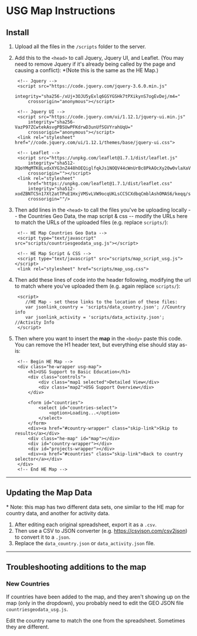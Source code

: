 # USG Map Instructions


## Install

1. Upload all the files in the `/scripts` folder to the server.

3. Add this to the `<head>` to call Jquery, Jquery UI, and Leaflet.
(You may need to remove Jquery if it's already being called by the page and causing a conflict):
\*(Note this is the same as the HE Map.) 

        <!-- Jquery -->
        <script src="https://code.jquery.com/jquery-3.6.0.min.js"
            integrity="sha256-/xUj+3OJU5yExlq6GSYGSHk7tPXikynS7ogEvDej/m4="
            crossorigin="anonymous"></script>

        <!-- Jquery UI -->
        <script src="https://code.jquery.com/ui/1.12.1/jquery-ui.min.js"
            integrity="sha256-VazP97ZCwtekAsvgPBSUwPFKdrwD3unUfSGVYrahUqU="    
            crossorigin="anonymous"></script>
        <link rel="stylesheet" href="//code.jquery.com/ui/1.12.1/themes/base/jquery-ui.css">

        <!-- Leaflet -->
        <script src="https://unpkg.com/leaflet@1.7.1/dist/leaflet.js" 
            integrity="sha512-XQoYMqMTK8LvdxXYG3nZ448hOEQiglfqkJs1NOQV44cWnUrBc8PkAOcXy20w0vlaXaVUearIOBhiXZ5V3ynxwA=="
            crossorigin=""></script>
        <link rel="stylesheet"
            href="https://unpkg.com/leaflet@1.7.1/dist/leaflet.css"
            integrity="sha512-xodZBNTC5n17Xt2atTPuE1HxjVMSvLVW9ocqUKLsCC5CXdbqCmblAshOMAS6/keqq/sMZMZ19scR4PsZChSR7A=="
            crossorigin=""/>

4. Then add lines in the `<head>` to call the files you've be uploading locally -- the Countries Geo Data, the map script & css -- modify the URLs here to match the URLs of the uploaded files (e.g. replace `scripts/`):

        <!-- HE Map Countries Geo Data -->
        <script type="text/javascript" src="scripts/countriesgeodata_usg.js"></script>

        <!-- HE Map Script & CSS -->
        <script type="text/javascript" src="scripts/map_script_usg.js"></script>
        <link rel="stylesheet" href="scripts/map_usg.css">

5. Then add these lines of code into the header following, modifying the url to match where you've uploaded them (e.g. again replace `scripts/`):

        <script>
           //HE Map - set these links to the location of these files:
           var jsonlink_country = 'scripts/data_country.json'; //Country info
           var jsonlink_activity = 'scripts/data_activity.json'; //Activity Info 
        </script>


6. Then where you want to insert the **map** in the `<body>` paste this code.
You can remove the H1 header text, but everything else should stay as-is:

        <!-- Begin HE Map -->
        <div class="he-wrapper usg-map">
            <h1>USG Support to Basic Education</h1>
            <div class="controls">
                <div class="map1 selected">Detailed View</div>
                <div class="map2">USG Support Overview</div>
            </div>

            <form id="countries">
                <select id="countries-select">
                    <option>Loading...</option>
                </select>
            </form>
            <div><a href="#country-wrapper" class="skip-link">Skip to results</a></div>
            <div class="he-map" id="map"></div>
            <div id="country-wrapper"></div>
            <div id="projects-wrapper"></div>
            <div><a href="#countries" class="skip-link">Back to country selector</a></div>
        </div>
        <!-- End HE Map -->

---

## Updating the Map Data

\* Note: this map has two different data sets, one similar to the HE map for country data, and another for activity data.  
1. After editing each original spreadsheet, export it as a `.csv`.
2. Then use a CSV to JSON converter (e.g. https://csvjson.com/csv2json) to convert it to a `.json`.
3. Replace the `data_country.json` or `data_activity.json` file.

---

## Troubleshooting additions to the map
### New Countries
If countries have been added to the map, and they aren't showing up on the map (only in the dropdown), you probably need to edit the GEO JSON file `countriesgeodata_usg.js`.

Edit the country name to match the one from the spreadsheet. Sometimes they are different.
